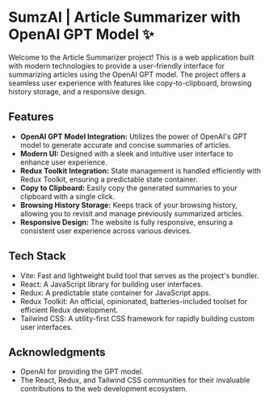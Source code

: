 # SumzAI | Article Summarizer with OpenAI GPT Model ✨

Welcome to the Article Summarizer project! This is a web application built with modern technologies to provide a user-friendly interface for summarizing articles using the OpenAI GPT model. The project offers a seamless user experience with features like copy-to-clipboard, browsing history storage, and a responsive design.

## Features
- **OpenAI GPT Model Integration:** Utilizes the power of OpenAI's GPT model to generate accurate and concise summaries of articles.
- **Modern UI:** Designed with a sleek and intuitive user interface to enhance user experience.
- **Redux Toolkit Integration:** State management is handled efficiently with Redux Toolkit, ensuring a predictable state container.
- **Copy to Clipboard:** Easily copy the generated summaries to your clipboard with a single click.
- **Browsing History Storage:** Keeps track of your browsing history, allowing you to revisit and manage previously summarized articles.
- **Responsive Design:** The website is fully responsive, ensuring a consistent user experience across various devices.

## Tech Stack

- Vite: Fast and lightweight build tool that serves as the project's bundler.
- React: A JavaScript library for building user interfaces.
- Redux: A predictable state container for JavaScript apps.
- Redux Toolkit: An official, opinionated, batteries-included toolset for efficient Redux development.
- Tailwind CSS: A utility-first CSS framework for rapidly building custom user interfaces.

## Acknowledgments
* OpenAI for providing the GPT model.
* The React, Redux, and Tailwind CSS communities for their invaluable contributions to the web development ecosystem.
